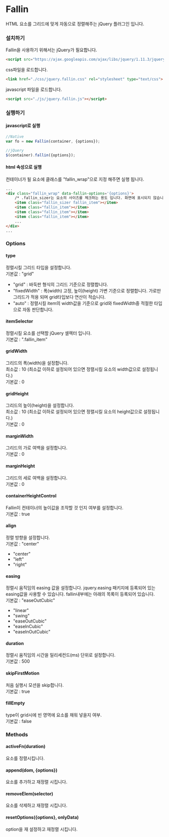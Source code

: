 # Fallin

HTML 요소를 그리드에 맞게 자동으로 정렬해주는 jQuery 플러그인 입니다.


### 설치하기

Fallin을 사용하기 위해서는 jQuery가 필요합니다.
````html
<script src="https://ajax.googleapis.com/ajax/libs/jquery/1.11.3/jquery.min.js"></script>
````
css파일을 로드합니다.
````html
<link href="./css/jquery.fallin.css" rel="stylesheet" type="text/css">
````
javascript 파일을 로드합니다.
````html
<script src="./js/jquery.fallin.js"></script>
````

### 실행하기
#### javascript로 실행
````javascript
//Native
var fo = new Fallin(container, {options});

//jQuery
$(container).fallin({options});
````

#### html 속성으로 실행
컨테이너가 될 요소에 클래스를 "fallin_wrap"으로 지정 해주면 실행 됩니다.
````html
...
<div class="fallin_wrap" data-fallin-options='{options}'>
	/* .fallin_sizer는 요소의 사이즈를 체크하는 용도 입니다. 화면에 표시되지 않습니다. */
	<item class="fallin_sizer fallin_item"></item>
	<item class="fallin_item"></item>
	<item class="fallin_item"></item>
	<item class="fallin_item"></item>
	...
</div>
...
````

### Options
#### type
정렬시킬 그리드 타입을 설정합니다.<br>
기본값 : "grid"

* "grid" : 바둑판 형식의 그리드 기준으로 정렬합니다.
* "fixedWidth" : 폭(width) 고정, 높이(height) 가변 기준으로 정렬합니다. 가로만 그리드가 적용 되며 grid타입보다 연산이 적습니다.
* "auto" : 정렬시킬 item의 width값을 기준으로 grid와 fixedWidth중 적절한 타입으로 자동 판단합니다.

#### itemSelector
정렬시킬 요소를 선택할 jQuery 셀렉터 입니다.<br>
기본값 : ".fallin_item"

#### gridWidth
그리드의 폭(width)을 설정합니다.<br>
최소값 : 10 (최소값 이하로 설정되어 있으면 정렬시킬 요소의 width값으로 설정됩니다.)<br>
기본값 : 0

#### gridHeight
그리드의 높이(height)을 설정합니다.<br>
최소값 : 10 (최소값 이하로 설정되어 있으면 정렬시킬 요소의 height값으로 설정됩니다.)<br>
기본값 : 0

#### marginWidth
그리드의 가로 여백을 설정합니다.<br>
기본값 : 0

#### marginHeight
그리드의 세로 여백을 설정합니다.<br>
기본값 : 0

#### containerHeightControl
Fallin이 컨테이너의 높이값을 조작할 것 인지 여부를 설정합니다.<br>
기본값 : true

#### align
정렬 방향을 설정합니다.<br>
기본값 : "center"

* "center"
* "left"
* "right"

#### easing
정렬시 움직임의 easing 값을 설정합니다. jquery.easing 패키지에 등록되어 있는 easing값을 사용할 수 있습니다. fallin내부에는 아래의 목록이 등록되어 있습니다.<br>
기본값 : "easeOutCubic"

* "linear"
* "swing"
* "easeOutCubic"
* "easeInCubic"
* "easeInOutCubic"

#### duration
정렬시 움직임의 시간을 밀리세컨드(ms) 단위로 설정합니다.<br>
기본값 : 500

#### skipFirstMotion
처음 실행시 모션을 skip합니다.<br>
기본값 : true

#### fillEmpty
type이 grid시에 빈 영역에 요소를 채워 넣을지 여부.<br>
기본값 : false


### Methods
#### activeFn(duration)
요소를 정렬시킵니다.

#### append(dom, {options})
요소를 추가하고 재정렬 시킵니다.

#### removeElem(selector)
요소를 삭제하고 재정렬 시킵니다.

#### resetOptions({options}, onlyData)
option을 재 설정하고 재정렬 시킵니다.














